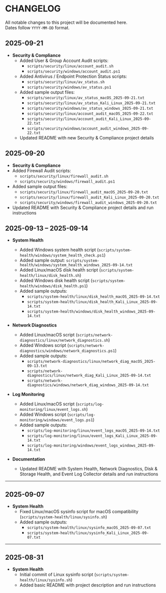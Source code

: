 # CHANGELOG

All notable changes to this project will be documented here.  
Dates follow `YYYY-MM-DD` format.

## 2025-09-21
- **Security & Compliance**
  - Added User & Group Account Audit scripts:
    - `scripts/security/linux/account_audit.sh`
    - `scripts/security/windows/account_audit.ps1`
  - Added Antivirus / Endpoint Protection Status scripts:
    - `scripts/security/linux/av_status.sh`
    - `scripts/security/windows/av_status.ps1`
  - Added sample output files:
    - `scripts/security/linux/av_status_macOS_2025-09-21.txt`
    - `scripts/security/linux/av_status_Kali_Linux_2025-09-21.txt`
    - `scripts/security/windows/av_status_windows_2025-09-21.txt`
    - `scripts/security/linux/account_audit_macOS_2025-09-22.txt`
    - `scripts/security/linux/account_audit_Kali_Linux_2025-09-22.txt`
    - `scripts/security/windows/account_audit_windows_2025-09-22.txt`
  - Updated README with new Security & Compliance project details

## 2025-09-20
- **Security & Compliance**
- Added Firewall Audit scripts:
  - `scripts/security/linux/firewall_audit.sh`
  - `scripts/security/windows/firewall_audit.ps1`
- Added sample output files:
  - `scripts/security/linux/firewall_audit_macOS_2025-09-20.txt`
  - `scripts/security/linux/firewall_audit_Kali_Linux_2025-09-20.txt`
  - `scripts/security/windows/firewall_audit_windows_2025-09-20.txt`
- Updated README with Security & Compliance project details and run instructions

## 2025-09-13 – 2025-09-14
- **System Health**
  - Added Windows system health script (`scripts/system-health/windows/system_health_check.ps1`)
  - Added sample output: `scripts/system-health/windows/system_health_windows_2025-09-14.txt`
  - Added Linux/macOS disk health script (`scripts/system-health/linux/disk_health.sh`)
  - Added Windows disk health script (`scripts/system-health/windows/disk_health.ps1`)
  - Added sample outputs:
    - `scripts/system-health/linux/disk_health_macOS_2025-09-14.txt`
    - `scripts/system-health/linux/disk_health_Kali_Linux_2025-09-14.txt`
    - `scripts/system-health/windows/disk_health_windows_2025-09-14.txt`

- **Network Diagnostics**
  - Added Linux/macOS script (`scripts/network-diagnostics/linux/network_diagnostics.sh`)
  - Added Windows script (`scripts/network-diagnostics/windows/network_diagnostics.ps1`)
  - Added sample outputs:
    - `scripts/network-diagnostics/linux/network_diag_macOS_2025-09-13.txt`
    - `scripts/network-diagnostics/linux/network_diag_Kali_Linux_2025-09-14.txt`
    - `scripts/network-diagnostics/windows/network_diag_windows_2025-09-14.txt`

- **Log Monitoring**
  - Added Linux/macOS script (`scripts/log-monitoring/linux/event_logs.sh`)
  - Added Windows script (`scripts/log-monitoring/windows/event_logs.ps1`)
  - Added sample outputs:
    - `scripts/log-monitoring/linux/event_logs_macOS_2025-09-14.txt`
    - `scripts/log-monitoring/linux/event_logs_Kali_Linux_2025-09-14.txt`
    - `scripts/log-monitoring/windows/event_logs_windows_2025-09-14.txt`

- **Documentation**
  - Updated README with System Health, Network Diagnostics, Disk & Storage Health, and Event Log Collector details and run instructions

---

## 2025-09-07
- **System Health**
  - Fixed Linux/macOS sysinfo script for macOS compatibility (`scripts/system-health/linux/sysinfo.sh`)
  - Added sample outputs:
    - `scripts/system-health/linux/sysinfo_macOS_2025-09-07.txt`
    - `scripts/system-health/linux/sysinfo_Kali_Linux_2025-09-07.txt`

---

## 2025-08-31
- **System Health**
  - Initial commit of Linux sysinfo script (`scripts/system-health/linux/sysinfo.sh`)
  - Added basic README with project description and run instructions
